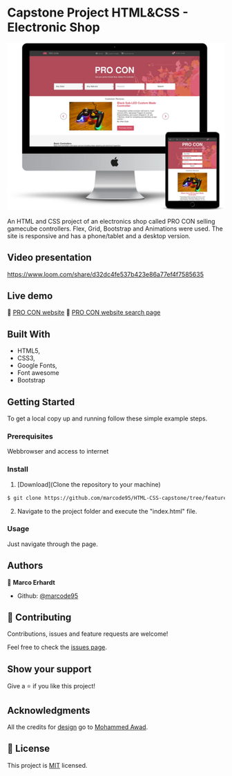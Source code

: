 # Capstone Project HTML&CSS - Electronic Shop

![screenshot of main page](./images/screenshot.png)

An HTML and CSS project of an electronics shop called PRO CON selling gamecube controllers. Flex, Grid, Bootstrap and Animations were used. The site is responsive and has a phone/tablet and a desktop version.

## Video presentation

https://www.loom.com/share/d32dc4fe537b423e86a77ef4f7585635

## Live demo

🔗 [PRO CON website](https://raw.githack.com/marcode95/HTML-CSS-capstone/feature/index.html)
🔗 [PRO CON website search page](https://raw.githack.com/marcode95/HTML-CSS-capstone/feature/search-results.html)

## Built With

- HTML5,
- CSS3,
- Google Fonts,
- Font awesome
- Bootstrap


## Getting Started

To get a local copy up and running follow these simple example steps.

### Prerequisites

Webbrowser and access to internet

### Install

1) [Download](Clone the repository to your machine)

```sh
$ git clone https://github.com/marcode95/HTML-CSS-capstone/tree/feature
```

2) Navigate to the project folder and execute the "index.html" file.

### Usage

Just navigate through the page.

## Authors

👤 **Marco Erhardt**

- Github: [@marcode95](https://github.com/marcode95)


## 🤝 Contributing

Contributions, issues and feature requests are welcome!

Feel free to check the [issues page](issues/).

## Show your support

Give a ⭐️ if you like this project!

## Acknowledgments

All the credits for [design](https://www.behance.net/gallery/24796463/ZATTIX) go to [Mohammed Awad](https://www.behance.net/M_Awad).

## 📝 License

This project is [MIT](lic.url) licensed.
